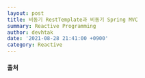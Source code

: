 ```yaml
---
layout: post
title: 비동기 RestTemplate과 비동기 Spring MVC
summary: Reactive Programming
author: devhtak
date: '2021-08-28 21:41:00 +0900'
category: Reactive
---
```


#### 출처
